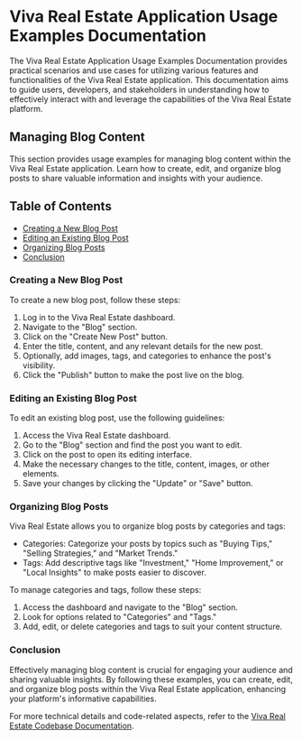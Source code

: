 # Viva Real Estate Application Usage Examples Documentation

The Viva Real Estate Application Usage Examples Documentation provides practical scenarios and use cases for utilizing various features and functionalities of the Viva Real Estate application. This documentation aims to guide users, developers, and stakeholders in understanding how to effectively interact with and leverage the capabilities of the Viva Real Estate platform.

## Managing Blog Content

This section provides usage examples for managing blog content within the Viva Real Estate application. Learn how to create, edit, and organize blog posts to share valuable information and insights with your audience.

## Table of Contents

- [Creating a New Blog Post](#creating-a-new-blog-post)
- [Editing an Existing Blog Post](#editing-an-existing-blog-post)
- [Organizing Blog Posts](#organizing-blog-posts)
- [Conclusion](#conclusion)

### Creating a New Blog Post

To create a new blog post, follow these steps:

1. Log in to the Viva Real Estate dashboard.
2. Navigate to the "Blog" section.
3. Click on the "Create New Post" button.
4. Enter the title, content, and any relevant details for the new post.
5. Optionally, add images, tags, and categories to enhance the post's visibility.
6. Click the "Publish" button to make the post live on the blog.

### Editing an Existing Blog Post

To edit an existing blog post, use the following guidelines:

1. Access the Viva Real Estate dashboard.
2. Go to the "Blog" section and find the post you want to edit.
3. Click on the post to open its editing interface.
4. Make the necessary changes to the title, content, images, or other elements.
5. Save your changes by clicking the "Update" or "Save" button.

### Organizing Blog Posts

Viva Real Estate allows you to organize blog posts by categories and tags:

- Categories: Categorize your posts by topics such as "Buying Tips," "Selling Strategies," and "Market Trends."
- Tags: Add descriptive tags like "Investment," "Home Improvement," or "Local Insights" to make posts easier to discover.

To manage categories and tags, follow these steps:

1. Access the dashboard and navigate to the "Blog" section.
2. Look for options related to "Categories" and "Tags."
3. Add, edit, or delete categories and tags to suit your content structure.

### Conclusion

Effectively managing blog content is crucial for engaging your audience and sharing valuable insights. By following these examples, you can create, edit, and organize blog posts within the Viva Real Estate application, enhancing your platform's informative capabilities.

For more technical details and code-related aspects, refer to the [Viva Real Estate Codebase Documentation](codebase/Code/index.md).
